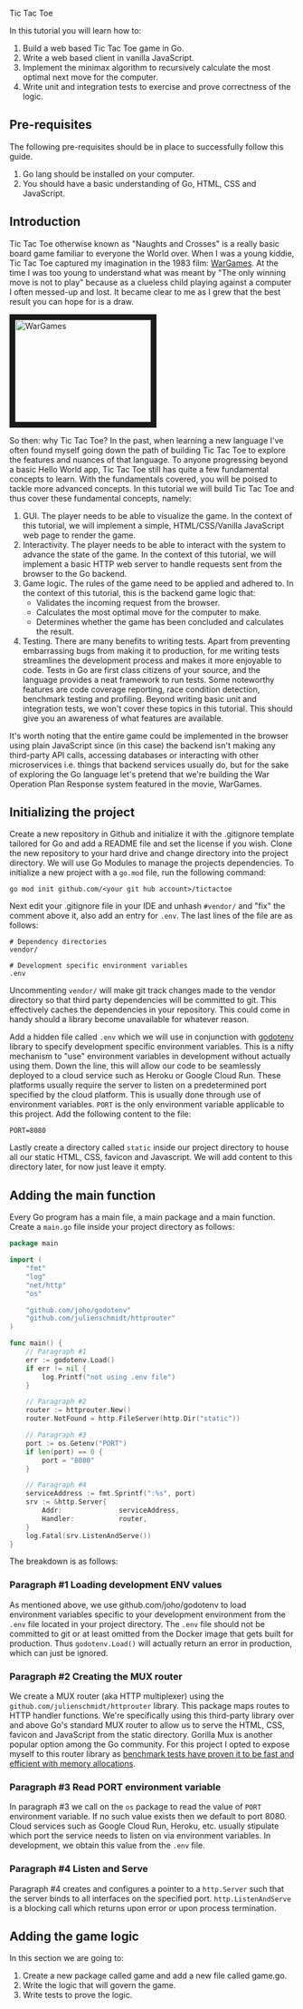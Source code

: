 Tic Tac Toe

In this tutorial you will learn how to:

1. Build a web based Tic Tac Toe game in Go.
1. Write a web based client in vanilla JavaScript.
1. Implement the minimax algorithm to recursively calculate the most optimal next move for the computer.
1. Write unit and integration tests to exercise and prove correctness of the logic.

## Pre-requisites

The following pre-requisites should be in place to successfully follow this guide.

1. Go lang should be installed on your computer.
1. You should have a basic understanding of Go, HTML, CSS and JavaScript.

## Introduction

Tic Tac Toe otherwise known as "Naughts and Crosses" is a really basic board game familiar to everyone the World over. 
When I was a young kiddie, Tic Tac Toe captured my imagination in the 1983 film: [WarGames](https://youtu.be/F7qOV8xonfY).
At the time I was too young to understand what was meant by "The only winning move is not to play" because as a clueless
child playing against a computer I often messed-up and lost. It became clear to me as I grew that the best result you can
hope for is a draw.

<a href="http://www.youtube.com/watch?feature=player_embedded&v=F7qOV8xonfY" target="_blank"><img src="http://img.youtube.com/vi/F7qOV8xonfY/0.jpg" 
alt="WarGames" width="240" height="180" border="10" /></a>

So then: why Tic Tac Toe? 
In the past, when learning a new language I've often found myself going down the path of building Tic Tac Toe to explore
the features and nuances of that language. 
To anyone progressing beyond a basic Hello World app, Tic Tac Toe still has quite a few fundamental concepts to learn. 
With the fundamentals covered, you will be poised to tackle more advanced concepts. 
In this tutorial we will build Tic Tac Toe and thus cover these fundamental concepts, namely:
1. GUI. The player needs to be able to visualize the game.  In the context of this tutorial, we will implement a simple,
HTML/CSS/Vanilla JavaScript web page to render the game. 
1. Interactivity. The player needs to be able to interact with the system to advance the state of the game. In the
context of this tutorial, we will implement a basic HTTP web server to handle requests sent from the browser to the Go
backend. 
1. Game logic. The rules of the game need to be applied and adhered to. In the context of this tutorial, this is the 
backend game logic that:
    - Validates the incoming request from the browser.
    - Calculates the most optimal move for the computer to make.
    - Determines whether the game has been concluded and calculates the result.
1. Testing. There are many benefits to writing tests. Apart from preventing embarrassing bugs from making it to 
production, for me writing tests streamlines the development process and makes it more enjoyable to code.  Tests in Go 
are first class citizens of your source, and the language provides a neat framework to run tests. Some noteworthy 
features are code coverage reporting, race condition detection, benchmark testing and profiling. Beyond writing basic
unit and integration tests, we won't cover these topics in this tutorial.  This should give you an awareness of what 
features are available.

It's worth noting that the entire game could be implemented in the browser using plain JavaScript since (in this case) 
the backend isn't making any third-party API calls, accessing databases or interacting with other microservices i.e. 
things that backend services usually do, but for the sake of exploring the Go language let's pretend that we're building
the War Operation Plan Response system featured in the movie, WarGames.

## Initializing the project

Create a new repository in Github and initialize it with the .gitignore template tailored for Go and add a README 
file and set the license if you wish.  Clone the new repository to your hard drive and change directory into the
project directory. We will use Go Modules to manage the projects dependencies.  To initialize a new project with a 
`go.mod` file, run the following command:

```
go mod init github.com/<your git hub account>/tictactoe
```

Next edit your .gitignore file in your IDE and unhash `#vendor/` and "fix" the comment above it, also add an entry 
for `.env`.  The last lines of the file are as follows: 
```gitignore
# Dependency directories 
vendor/

# Development specific environment variables
.env

```
Uncommenting `vendor/` will make git track changes made to the vendor directory so that third party dependencies 
will be committed to git.  This effectively caches the dependencies in your repository. This could come in handy should
a library become unavailable for whatever reason.

Add a hidden file called `.env` which we will use in conjunction with [godotenv](github.com/joho/godotenv) library to 
specify development specific environment variables. This is a nifty mechanism to "use" environment variables in 
development without actually using them.  Down the line, this will allow our code to be seamlessly deployed to a cloud
service such as Heroku or Google Cloud Run.  These platforms usually require the server to listen on a predetermined
port specified by the cloud platform.  This is usually done through use of environment variables.
`PORT` is the only environment variable applicable to this project. Add the following content to the file:
```
PORT=8080
```

Lastly create a directory called `static` inside our project directory to house all our static HTML, CSS, favicon and 
Javascript.  We will add content to this directory later, for now just leave it empty.

## Adding the main function

Every Go program has a main file, a main package and a main function.  Create a `main.go` file inside your project 
directory as follows:

```go
package main

import (
	"fmt"
	"log"
	"net/http"
	"os"

	"github.com/joho/godotenv"
	"github.com/julienschmidt/httprouter"
)

func main() {
    // Paragraph #1
    err := godotenv.Load()
    if err != nil {
        log.Printf("not using .env file")
    }

    // Paragraph #2 
    router := httprouter.New()
    router.NotFound = http.FileServer(http.Dir("static"))

    // Paragraph #3
    port := os.Getenv("PORT")
    if len(port) == 0 {
        port = "8080"
    }

    // Paragraph #4
    serviceAddress := fmt.Sprintf(":%s", port)
    srv := &http.Server{
        Addr:              serviceAddress,
        Handler:           router,
    }
    log.Fatal(srv.ListenAndServe())
}
```

The breakdown is as follows:
### Paragraph #1 Loading development ENV values
As mentioned above, we use github.com/joho/godotenv to load environment variables specific to your development 
environment from the `.env` file located in your project directory.  The `.env` file should not be committed to git or at
least omitted from the Docker image that gets built for production. Thus `godotenv.Load()` will actually return an 
error in production, which can just be ignored.

### Paragraph #2 Creating the MUX router   
We create a MUX router (aka HTTP multiplexer) using the `github.com/julienschmidt/httprouter` library.  This package 
maps routes to HTTP handler functions. We're specifically using this third-party library over and above Go's 
standard MUX router to allow us to serve the HTML, CSS, favicon and JavaScript from the static directory.  Gorilla Mux
is another popular option among the Go community. For this project I opted to expose myself to this router library as
[benchmark tests have proven it to be  fast and efficient with memory allocations](https://github.com/julienschmidt/go-http-routing-benchmark). 

### Paragraph #3 Read PORT environment variable
In paragraph #3 we call on the `os` package to read the value of `PORT` environment variable.  If no such value exists
then we default to port 8080. Cloud services such as Google Cloud Run, Heroku, etc. usually stipulate which port the 
service needs to listen on via environment variables. In development, we obtain this value from the `.env` file.

### Paragraph #4 Listen and Serve
Paragraph #4 creates and configures a pointer to a `http.Server` such that the server binds to all interfaces on the 
specified port. `http.ListenAndServe` is a blocking call which returns upon error or upon process termination. 

## Adding the game logic

In this section we are going to:
1. Create a new package called game and add a new file called game.go.
1. Write the logic that will govern the game.
1. Write tests to prove the logic. 
